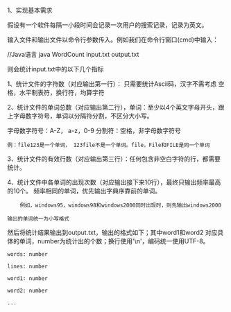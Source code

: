 1、实现基本需求

假设有一个软件每隔一小段时间会记录一次用户的搜索记录，记录为英文。

输入文件和输出文件以命令行参数传入。例如我们在命令行窗口(cmd)中输入：

//Java语言
java WordCount input.txt output.txt

则会统计input.txt中的以下几个指标

1、统计文件的字符数（对应输出第一行）：
    只需要统计Ascii码，汉字不需考虑
    空格，水平制表符，换行符，均算字符

2、统计文件的单词总数（对应输出第二行），单词：至少以4个英文字母开头，跟上字母数字符号，单词以分隔符分割，不区分大小写。

字母数字符号：A-Z， a-z，0-9
    分割符：空格，非字母数字符号

```    英文字母： A-Z，a-z
例：file123是一个单词， 123file不是一个单词。file，File和FILE是同一个单词
```

3、统计文件的有效行数（对应输出第三行）：任何包含非空白字符的行，都需要统计。

4、统计文件中各单词的出现次数（对应输出接下来10行），最终只输出频率最高的10个。
    频率相同的单词，优先输出字典序靠前的单词。

        例如，windows95，windows98和windows2000同时出现时，则先输出windows2000
    
    输出的单词统一为小写格式
然后将统计结果输出到output.txt，输出的格式如下；其中word1和word2 对应具体的单词，number为统计出的个数；换行使用'\n'，编码统一使用UTF-8。

```characters: number
words: number

lines: number

word1: number

word2: number

...

```

